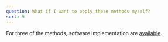 ```yaml
---
question: What if I want to apply these methods myself?
sort: 9
---
```


For three of the methods, software implementation are [available](/link).
